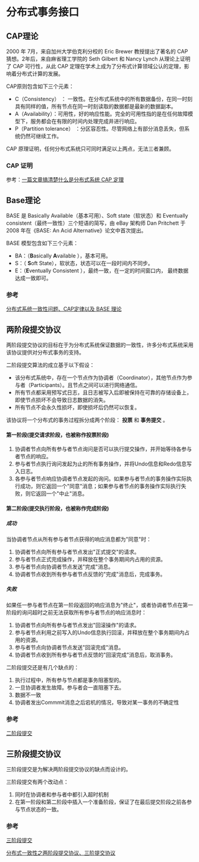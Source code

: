 # 分布式事务接口

## CAP理论

2000 年 7月，来自加州大学伯克利分校的 Eric Brewer 教授提出了著名的 CAP 猜想。2年后，来自麻省理工学院的 Seth Gilbert 和 Nancy Lynch 从理论上证明了 CAP 可行性，从此 CAP 定理在学术上成为了分布式计算领域公认的定理，影响着分布式计算的发展。

CAP原则包含如下三个元素：

- C（Consistency） ： 一致性。在分布式系统中的所有数据备份，在同一时刻具有同样的值，所有节点在同一时刻读取的数据都是最新的数据副本。
- A（Availability）：可用性，好的响应性能。完全的可用性指的是在任何故障模型下，服务都会在有限的时间内处理完成井进行响应。
- P（Partition tolerance） ：分区容忍性。尽管网络上有部分消息丢失，但系统仍然可继续工作。

CAP 原理证明，任何分布式系统只可同时满足以上两点，无法三者兼顾。

### CAP 证明

参考：[一篇文章搞清楚什么是分布式系统 CAP 定理](https://www.iteblog.com/archives/2390.html)

## Base理论

BASE 是 Basically Available（基本可用）、Soft state（软状态）和 Eventually consistent（最终一致性）三个短语的简写，由 eBay 架构师 Dan Pritchett 于 2008 年在《BASE: An Acid Alternative》论文中首次提出。

BASE 模型包含如下三个元素：

- BA：（**B**asically **A**vailable ），基本可用。
- S：（ **S**oft State），软状态，状态可以在一段时间内不同步。
- E：（**E**ventually Consistent ），最终一致，在一定的时间窗口内， 最终数据达成一致即可。

### 参考

[分布式系统一致性问题、CAP定律以及 BASE 理论](https://www.iteblog.com/archives/2352.html)

## 两阶段提交协议

两阶段提交协议的目标在于为分布式系统保证数据的一致性，许多分布式系统采用该协议提供对分布式事务的支持。

二阶段提交算法的成立基于以下假设：

- 该分布式系统中，存在一个节点作为协调者（Coordinator），其他节点作为参与者（Participants）。且节点之间可以进行网络通信。
- 所有节点都采用预写式日志，且日志被写入后即被保持在可靠的存储设备上，即使节点损坏不会导致日志数据的消失。
- 所有节点不会永久性损坏，即使损坏后仍然可以恢复。

该协议将一个分布式的事务过程拆分成两个阶段： **投票** 和 **事务提交** 。

#### 第一阶段(提交请求阶段，也被称作投票阶段)

1. 协调者节点向所有参与者节点询问是否可以执行提交操作，并开始等待各参与者节点的响应。
2. 参与者节点执行询问发起为止的所有事务操作，并将Undo信息和Redo信息写入日志。
3. 各参与者节点响应协调者节点发起的询问。如果参与者节点的事务操作实际执行成功，则它返回一个"同意"消息；如果参与者节点的事务操作实际执行失败，则它返回一个"中止"消息。

#### 第二阶段(提交执行阶段，也被称作完成阶段)

##### 成功

当协调者节点从所有参与者节点获得的响应消息都为"同意"时：

1. 协调者节点向所有参与者节点发出"正式提交"的请求。
2. 参与者节点正式完成操作，并释放在整个事务期间内占用的资源。
3. 参与者节点向协调者节点发送"完成"消息。
4. 协调者节点收到所有参与者节点反馈的"完成"消息后，完成事务。

##### 失败

如果任一参与者节点在第一阶段返回的响应消息为"终止"，或者协调者节点在第一阶段的询问超时之前无法获取所有参与者节点的响应消息时：

1. 协调者节点向所有参与者节点发出"回滚操作"的请求。
2. 参与者节点利用之前写入的Undo信息执行回滚，并释放在整个事务期间内占用的资源。
3. 参与者节点向协调者节点发送"回滚完成"消息。
4. 协调者节点收到所有参与者节点反馈的"回滚完成"消息后，取消事务。

二阶段提交还是有几个缺点的：

1. 执行过程中，所有参与节点都是事务阻塞型的。
2. 一旦协调者发生故障。参与者会一直阻塞下去。
3. 数据不一致
4. 协调者发出Commmit消息之后宕机的情况，导致对某一事务的不确定性

### 参考

[二阶段提交](https://zh.wikipedia.org/zh-hans/%E4%BA%8C%E9%98%B6%E6%AE%B5%E6%8F%90%E4%BA%A4)

## 三阶段提交协议

三阶段提交是为解决两阶段提交协议的缺点而设计的。

三阶段提交有两个改动点：

1. 同时在协调者和参与者中都引入超时机制
2. 在第一阶段和第二阶段中插入一个准备阶段，保证了在最后提交阶段之前各参与节点状态的一致。

### 参考

[三阶段提交](https://zh.wikipedia.org/wiki/%E4%B8%89%E9%98%B6%E6%AE%B5%E6%8F%90%E4%BA%A4)

[分布式一致性之两阶段提交协议、三阶提交协议](https://zhuanlan.zhihu.com/p/35616810)
